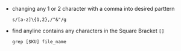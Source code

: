* changing any 1 or 2 character with a comma into desired parttern

      s/[a-z]\{1,2},/"&"/g

* find anyline contains any characters in the Square Bracket `[]`

      grep [$KU] file_name
